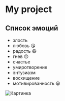 # My project
## Список эмоций
* злость
* любовь :kissing_heart:
* радость :smiley:
* гнев :persevere:
* счастье
* умиротворение
* энтузиазм
* восхищение
* мотивированность :grinning:

![Картинка](https://postila.ru/data/e2/22/d7/ae/e222d7ae31c679fb2ad67325b9bd52522122018ea43309d4bbe7fb76fdb92410.jpg)


